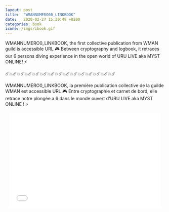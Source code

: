 ```yaml
---
layout: post
title:  "WMANNUMERO00_LINKBOOK"
date:   2020-02-27 15:30:49 +0200
categories: book
icone: /imgs/ibook.gif
---
```


WMANNUMERO0_LINKBOOK, the first collective publication from WMAN guild is accessible URL 🎮
Between cryptography and logbook, it retraces our 6 persons diving experience in the open world of URU LIVE aka MYST ONLINE! ⚡️

☄️💥☄️💥☄️💥☄️💥☄️💥☄️💥☄️💥☄️💥☄️💥☄️💥☄️💥☄️💥☄️💥☄️💥☄️


WMANNUMERO0_LINKBOOK, la première publication collective de la guilde WMAN est accessible URL 🎮
Entre cryptographie et carnet de bord, elle retrace notre plongée a 6 dans le monde ouvert d'URU LIVE aka MYST ONLINE ! ⚡️



<div style="text-align:center;"><iframe src="//v.calameo.com/?bkcode=002746359928b8ca6f60d&mode=mini" width="480" height="300" frameborder="0" scrolling="no" allowtransparency allowfullscreen style="margin:0 auto;"></iframe></div>
